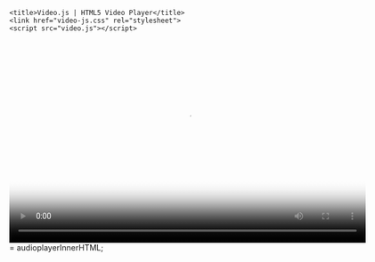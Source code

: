 <html lang="en">
<script>
    function getQueryVariable(variable)
    {
        var query = window.location.search.substring(1);
        var vars = query.split("&");
        for (var i=0;i<vars.length;i++) {
                var pair = vars[i].split("=");
                if(pair[0] == variable){return pair[1];}
        }
        return(false);
    }
</script>

<head>

    <title>Video.js | HTML5 Video Player</title>
    <link href="video-js.css" rel="stylesheet">
    <script src="video.js"></script>

</head>
<body>

    
  <video id="videoPlayer" class="video-js vjs-default-skin" controls preload="none" width="640" height="364" poster="https://i.imgur.com/0nepAeW.png" data-setup="{}">
    <source id="mp4source" src="" type="video/mp4">

    <!-- Tracks need an ending tag thanks to IE9 -->
    <p class="vjs-no-js">To view this video please enable JavaScript, and consider upgrading to a web browser that <a href="http://videojs.com/html5-video-support/" target="_blank">supports HTML5 video</a></p>
  </video>

  <script type="text/javascript">
    $(document).ready(function () {
        var mirror = getQueryVariable('url');
        var player = document.getElementById('videoPlayer');
        var mp4vid = document.getElementById('mp4source');
        
        player.pause();
        $(mp4vid).attr('src', mirror);
        player.load();
        player.play();
    
    }
    
    )
    
</script>
</body>

</html>
= audioplayerInnerHTML;
